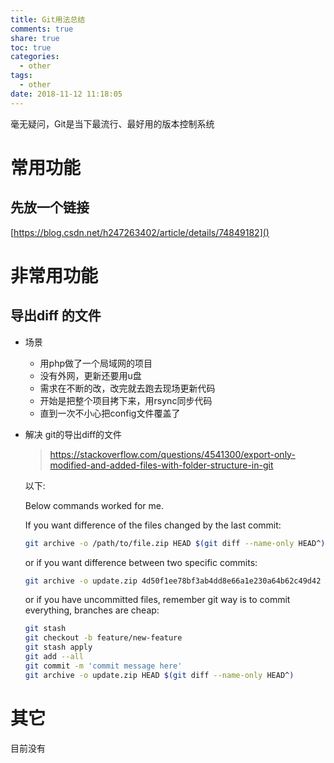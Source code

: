 ```yaml
---
title: Git用法总结
comments: true
share: true
toc: true
categories:
  - other
tags:
  - other
date: 2018-11-12 11:18:05
---
```


毫无疑问，Git是当下最流行、最好用的版本控制系统
<!-- more -->  

# 常用功能

## 先放一个链接
[https://blog.csdn.net/h247263402/article/details/74849182]()

# 非常用功能

## 导出diff 的文件
- 场景
  - 用php做了一个局域网的项目
  - 没有外网，更新还要用u盘
  - 需求在不断的改，改完就去跑去现场更新代码
  - 开始是把整个项目拷下来，用rsync同步代码
  - 直到一次不小心把config文件覆盖了
- 解决
  git的导出diff的文件

  > https://stackoverflow.com/questions/4541300/export-only-modified-and-added-files-with-folder-structure-in-git

  
  以下:

  Below commands worked for me.

  If you want difference of the files changed by the last commit:

  ```bash
  git archive -o /path/to/file.zip HEAD $(git diff --name-only HEAD^)
  ```
  or if you want difference between two specific commits:

  ```bash
  git archive -o update.zip 4d50f1ee78bf3ab4dd8e66a1e230a64b62c49d42 $(git diff --name-only 07a698fa9e5af8d730a8c33e5b5e8eada5e0f400)
  ```
  or if you have uncommitted files, remember git way is to commit everything, branches are cheap:

  ```bash
  git stash
  git checkout -b feature/new-feature
  git stash apply
  git add --all
  git commit -m 'commit message here'
  git archive -o update.zip HEAD $(git diff --name-only HEAD^)
  ```
  


# 其它

目前没有